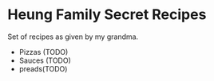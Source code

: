 # Heung Family Secret Recipes

Set of recipes as given by my grandma.

* Pizzas (TODO)
* Sauces (TODO)
* preads(TODO)